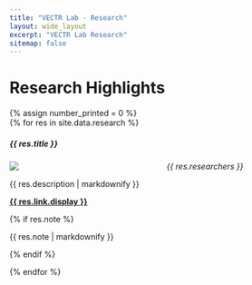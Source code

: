 ```yaml
---
title: "VECTR Lab - Research"
layout: wide_layout
excerpt: "VECTR Lab Research"
sitemap: false
---
```


# Research Highlights

<div markdown="0" class="mt-4">
  {% assign number_printed = 0 %}

  <div class="container">
  <div class="row justify-content-md-center">
  {% for res in site.data.research %}
    <!-- <div class="row"> -->
      <div class="col-md-6">
        <div class="card shadow border-secondary mb-4">
          <div class="card-body clearfix">
            <h5 class="card-title"><strong>{{ res.title }}</strong></h5>
            <div class="py-3 pe-3" style="float: left; width: 55%">
              <img src="/images/{{ res.image }}" class="img-fluid rounded">
            </div>
            <p class="card-text">
              <p><em>{{ res.researchers }}</em></p>
              <p>{{ res.description | markdownify }}</p>
              <p><strong><a href="{{ res.link.url }}">{{ res.link.display }}</a></strong></p>
              {% if res.note %}
                <p>{{ res.note | markdownify }}</p>
              {% endif %}
            </p>
          </div>
        </div>
      </div>
    <!-- </div> -->
  {% endfor %}
  </div>
  </div>
</div>
